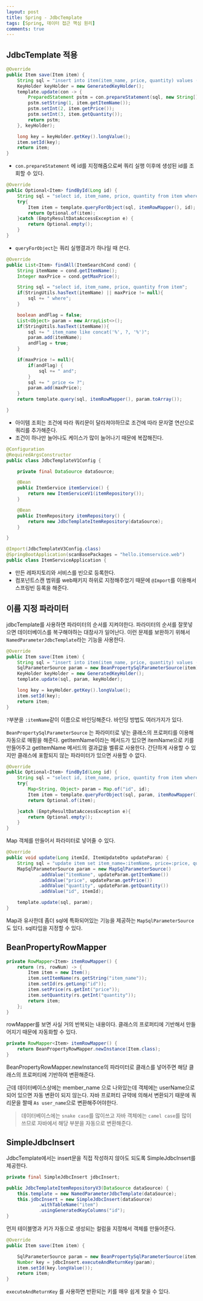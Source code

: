 ```yaml
---
layout: post
title: Spring - JdbcTemplate
tags: [Spring, 데이터 접근 핵심 원리]
comments: true
---
```


## JdbcTemplate 적용

```java
@Override
public Item save(Item item) {
    String sql = "insert into item(item_name, price, quantity) values (?, ?, ?)";
    KeyHolder keyHolder = new GeneratedKeyHolder();
    template.update(con -> {
        PreparedStatement pstm = con.prepareStatement(sql, new String[]{"id"});
        pstm.setString(1, item.getItemName());
        pstm.setInt(2, item.getPrice());
        pstm.setInt(3, item.getQuantity());
        return pstm;
    }, keyHolder);

    long key = keyHolder.getKey().longValue();
    item.setId(key);
    return item;
}
```

- `con.prepareStatement` 에 id를 지정해줌으로써 쿼리 실행 이후에 생성된 id를 조회할 수 있다.

```java
@Override
public Optional<Item> findById(Long id) {
    String sql = "select id, item_name, price, quantity from item where id=?";
    try{
        Item item = template.queryForObject(sql, itemRowMapper(), id);
        return Optional.of(item);
    }catch (EmptyResultDataAccessException e) {
        return Optional.empty();
    }
}
```

- `queryForObject`는 쿼리 실행결과가 하나일 때 쓴다.

```java
@Override
public List<Item> findAll(ItemSearchCond cond) {
    String itemName = cond.getItemName();
    Integer maxPrice = cond.getMaxPrice();

    String sql = "select id, item_name, price, quantity from item";
    if(StringUtils.hasText(itemName) || maxPrice != null){
        sql += " where";
    }

    boolean andFlag = false;
    List<Object> param = new ArrayList<>();
    if(StringUtils.hasText(itemName)){
        sql += " item_name like concat('%', ?, '%')";
        param.add(itemName);
        andFlag = true;
    }

    if(maxPrice != null){
        if(andFlag) {
            sql += " and";
        }
        sql += " price <= ?";
        param.add(maxPrice);
    }
    return template.query(sql, itemRowMapper(), param.toArray());

}
```

- 아이템 조회는 조건에 따라 쿼리문이 달라져야하므로 조건에 따라 문자열 연산으로 쿼리를 추가해준다.
- 조건이 하나만 늘어나도 케이스가 많이 늘어나기 때문에 복잡해진다.
  
```java
@Configuration
@RequiredArgsConstructor
public class JdbcTemplateV1Config {

    private final DataSource dataSource;

    @Bean
    public ItemService itemService() {
        return new ItemServiceV1(itemRepository());
    }

    @Bean
    public ItemRepository itemRepository() {
        return new JdbcTemplateItemRepository(dataSource);
    }

}
```
```java
@Import(JdbcTemplateV3Config.class)
@SpringBootApplication(scanBasePackages = "hello.itemservice.web")
public class ItemServiceApplication {
```

- 만든 레파지토리와 서비스를 빈으로 등록한다.
- 컴포넌트스캔 범위를 web패키지 하위로 지정해주었기 때문에 `@Import`를 이용해서 스프링빈 등록을 해준다.

## 이름 지정 파라미터

jdbcTemplate를 사용하면 파라미터의 순서를 지켜야한다. 파라미터의 순서를 잘못넣으면 데이터베이스를 복구해야하는 대참사가 일어난다. 이런 문제를 보완하기 위해서
`NamedParameterJdbcTemplate`라는 기능을 사용한다.

```java
@Override
public Item save(Item item) {
    String sql = "insert into item(item_name, price, quantity) values (:itemName, :price, :quantity)";
    SqlParameterSource param = new BeanPropertySqlParameterSource(item);
    KeyHolder keyHolder = new GeneratedKeyHolder();
    template.update(sql, param, keyHolder);

    long key = keyHolder.getKey().longValue();
    item.setId(key);
    return item;
}
```

`?`부분을 `:itemName`같이 이름으로 바인딩해준다. 바인딩 방법도 여러가지가 있다.

`BeanPropertySqlParameterSource` 는 파라미터로 넣는 클래스의 프로퍼티를 이용해 자동으로 매핑을 해준다. getItemName이라는 메서드가 있으면 itemName으로 키를 만들어주고 getItemName 메서드의 결과값을 벨류로 사용한다.
간단하게 사용할 수 있지만 클래스에 포함되지 않는 파라미터가 있으면 사용할 수 없다.

```java
@Override
public Optional<Item> findById(Long id) {
    String sql = "select id, item_name, price, quantity from item where id=:id";
    try{
        Map<String, Object> param = Map.of("id", id);
        Item item = template.queryForObject(sql, param, itemRowMapper());
        return Optional.of(item);

    }catch (EmptyResultDataAccessException e){
        return Optional.empty();
    }
}
```

Map 객체를 만들어서 파라미터로 넣어줄 수 있다.

```java
@Override
public void update(Long itemId, ItemUpdateDto updateParam) {
    String sql = "update item set item_name=:itemName, price=:price, quantity=:quantity where id=:id";
    MapSqlParameterSource param = new MapSqlParameterSource()
            .addValue("itemName", updateParam.getItemName())
            .addValue("price", updateParam.getPrice())
            .addValue("quantity", updateParam.getQuantity())
            .addValue("id", itemId);

    template.update(sql, param);
}
```

Map과 유사한데 좀더 sql에 특화되어있는 기능을 제공하는 `MapSqlParameterSource`도 있다. sql타입을 지정할 수 있다.

## BeanPropertyRowMapper

```java
private RowMapper<Item> itemRowMapper() {
    return (rs, rowNum) -> {
        Item item = new Item();
        item.setItemName(rs.getString("item_name"));
        item.setId(rs.getLong("id"));
        item.setPrice(rs.getInt("price"));
        item.setQuantity(rs.getInt("quantity"));
        return item;
    };
}
```

rowMapper를 보면 사실 거의 반복되는 내용이다. 클래스의 프로퍼티에 기반해서 만들어지기 때문에 자동화할 수 있다.

```java
private RowMapper<Item> itemRowMapper() {
    return BeanPropertyRowMapper.newInstance(Item.class);
}
```

BeanPropertyRowMapper.newInstance의 파라미터로 클래스를 넣어주면 해당 클래스의 프로퍼티에 기반하여 변환해준다. 

근데 데이터베이스상에는 member_name 으로 나와있는데 객체에는 userName으로 되어 있으면 자동 변환이 되지 않는다. 자바 프로퍼티 규약에 의해서 변환되기 때문에 쿼리문을 짤때 `As user_name`으로 변환해주어야한다.

> 데이터베이스에는 `snake case`를 많이쓰고 자바 객체에는 `camel case`를 많이 쓰므로 자바에서 해당 부분을 자동으로 변환해준다.

## SimpleJdbcInsert

JdbcTemplate에서는 insert문을 직접 작성하지 않아도 되도록 SimpleJdbcInsert를 제공한다.

```java
private final SimpleJdbcInsert jdbcInsert;

public JdbcTemplateItemRepositoryV3(DataSource dataSource) {
    this.template = new NamedParameterJdbcTemplate(dataSource);
    this.jdbcInsert = new SimpleJdbcInsert(dataSource)
            .withTableName("item")
            .usingGeneratedKeyColumns("id");
}
```

먼저 테이블명과 키가 자동으로 생성되는 컬럼을 지정해서 객체를 만들어준다.

```java
@Override
public Item save(Item item) {

    SqlParameterSource param = new BeanPropertySqlParameterSource(item);
    Number key = jdbcInsert.executeAndReturnKey(param);
    item.setId(key.longValue());
    return item;
}
```

`executeAndReturnKey` 를 사용하면 반환되는 키를 매우 쉽게 찾을 수 있다.

